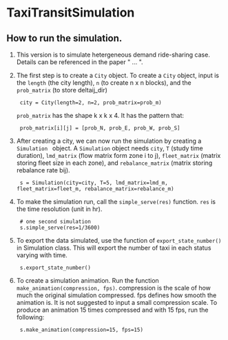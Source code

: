 # TaxiTransitSimulation

## How to run the simulation. 

1. This version is to simulate hetergeneous demand ride-sharing case. Details can be referenced in the paper " ... ".

2. The first step is to create a `City` object. To create a `City` object, input is the `length` (the city length), `n` (to create n x n blocks), and the `prob_matrix` (to store deltaij_dir)

        city = City(length=2, n=2, prob_matrix=prob_m)

    `prob_matrix` has the shape k x k x 4. It has the pattern that: 

        prob_matrix[i][j] = [prob_N, prob_E, prob_W, prob_S]

3. After creating a city, we can now run the simulation by creating a `Simulation ` object. A `Simulation` object needs `city`, `T` (study time duration), `lmd_matrix` (flow matrix form zone i to j), `fleet_matrix` (matrix storing fleet size in each zone), and `rebalance_matrix` (matrix storing rebalance rate bij).

        s = Simulation(city=city, T=5, lmd_matrix=lmd_m, fleet_matrix=fleet_m, rebalance_matrix=rebalance_m)

4. To make the simulation run, call the `simple_serve(res)` function. `res` is the time resolution (unit in hr). 

        # one second simulation
        s.simple_serve(res=1/3600)


4. To export the data simulated, use the function of `export_state_number()` in Simulation class. This will export the number of taxi in each status varying with time.  

        s.export_state_number()

5. To create a simulation animation. Run the function `make_animation(compression, fps)`. compression is the scale of how much the original simulation compressed. fps defines how smooth the animation is. It is not suggested to input a small compression scale. To produce an animation 15 times compressed and with 15 fps, run the following: 

        s.make_animation(compression=15, fps=15)
